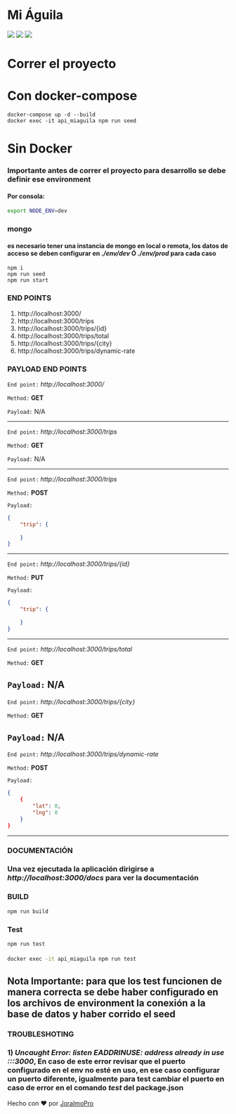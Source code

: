 # Mi Águila

[![](https://img.shields.io/github/workflow/status/Joralmo/miaguila/Build%20docker%20image/master?label=Docker%20Hub)](https://hub.docker.com/r/joralmopro/api_miaguila)
[![](https://img.shields.io/github/workflow/status/Joralmo/miaguila/Push?label=Test)](https://github.com/Joralmo/miaguila/actions?query=workflow%3APush)
[![](https://img.shields.io/github/workflow/status/Joralmo/miaguila/Merge?label=Build)](https://github.com/Joralmo/miaguila/actions?query=workflow%3AMerge)

# Correr el proyecto

# Con docker-compose

```
docker-compose up -d --build
docker exec -it api_miaguila npm run seed
```

# Sin Docker

### Importante antes de correr el proyecto para desarrollo se debe definir ese environment
#### Por consola:
```bash
export NODE_ENV=dev
```

### mongo
#### es necesario tener una instancia de mongo en local o remota, los datos de acceso se deben configurar en _./env/dev_ Ó _./env/prod_ para cada caso 

```
npm i
npm run seed
npm run start
```


### **END POINTS**

1. http://localhost:3000/
2. http://localhost:3000/trips
3. http://localhost:3000/trips/{id}
4. http://localhost:3000/trips/total
5. http://localhost:3000/trips/{city}
6. http://localhost:3000/trips/dynamic-rate

### **PAYLOAD END POINTS**

`End point:` _http://localhost:3000/_

`Method:` **GET**

`Payload:` N/A

---

`End point:` _http://localhost:3000/trips_

`Method:` **GET**

`Payload:` N/A

---

`End point:` _http://localhost:3000/trips_

`Method:` **POST**

`Payload:`

```json
{
    "trip": {
        
    }
}
```

---

`End point:` _http://localhost:3000/trips/{id}_

`Method:` **PUT**

`Payload:`

```json
{
    "trip": {
        
    }
}
```
---

`End point:` _http://localhost:3000/trips/total_

`Method:` **GET**

`Payload:` N/A
---

`End point:` _http://localhost:3000/trips/{city}_

`Method:` **GET**

`Payload:` N/A
---

`End point:` _http://localhost:3000/trips/dynamic-rate_

`Method:` **POST**

`Payload:` 
```json
{
    {
        "lat": 0,
        "lng": 0
    }
}
```
---
### **DOCUMENTACIÓN**

### Una vez ejecutada la aplicación dirigirse a _http://localhost:3000/docs_ para ver la documentación

### **BUILD**

```bash
npm run build
```

### **Test**

```bash
npm run test
```
#### 
```bash
docker exec -it api_miaguila npm run test
```

## Nota Importante: para que los test funcionen de manera correcta se debe haber configurado en los archivos de environment la conexión a la base de datos y haber corrido el seed

### **TROUBLESHOTING**
### 1) _Uncaught Error: listen EADDRINUSE: address already in use :::3000_, En caso de este error revisar que el puerto configurado en el env no esté en uso, en ese caso configurar un puerto diferente, igualmente para test cambiar el puerto en caso de error en el comando _test_ del package.json

Hecho con ❤️ por [JoralmoPro](http://bit.ly/portafolioJp)
